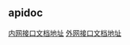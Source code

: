 ## apidoc

[内网接口文档地址](http://127.0.0.1:3010/public/api/index.html)
[外网接口文档地址](http://101.132.66.101:3010/public/api/index.html)
